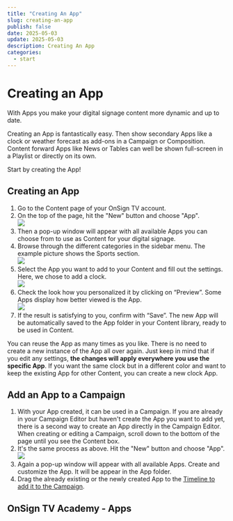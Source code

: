 ```yaml
---
title: "Creating An App"
slug: creating-an-app
publish: false
date: 2025-05-03
update: 2025-05-03
description: Creating An App
categories:
  - start
---
```


Creating an App
===============

With Apps you make your digital signage content more dynamic and up to date.

Creating an App is fantastically easy. Then show secondary Apps like a clock or weather forecast as add-ons in a Campaign or Composition. Content forward Apps like News or Tables can well be shown full-screen in a Playlist or directly on its own.

Start by creating the App!

Creating an App
---------------

1. Go to the Content page of your OnSign TV account.
2. On the top of the page, hit the "New" button and choose "App".  
   ![](https://static.helpjuice.com/helpjuice_production/uploads/upload/image/23821/direct/1731649765830/how-to-add-apps-to-campaigns_1.png)
3. Then a pop-up window will appear with all available Apps you can choose from to use as Content for your digital signage.
4. Browse through the different categories in the sidebar menu. The example picture shows the Sports section.  
   ![](https://static.helpjuice.com/helpjuice_production/uploads/upload/image/23821/direct/1731649781186/how-to-add-apps-to-campaigns_2.png)
5. Select the App you want to add to your Content and fill out the settings. Here, we chose to add a clock.  
   ![](https://static.helpjuice.com/helpjuice_production/uploads/upload/image/23821/direct/1731649818690/how-to-add-apps-to-campaigns_3.png)
6. Check the look how you personalized it by clicking on “Preview”. Some Apps display how better viewed is the App.  
   ![](https://static.helpjuice.com/helpjuice_production/uploads/upload/image/23821/direct/1731649832907/better-view_1.jpg)
7. If the result is satisfying to you, confirm with “Save”. The new App will be automatically saved to the App folder in your Content library, ready to be used in Content.

You can reuse the App as many times as you like. There is no need to create a new instance of the App all over again. Just keep in mind that if you edit any settings, **the changes will apply everywhere you use the specific App**. If you want the same clock but in a different color and want to keep the existing App for other Content, you can create a new clock App.

Add an App to a Campaign
------------------------

1. With your App created, it can be used in a Campaign. If you are already in your Campaign Editor but haven't create the App you want to add yet, there is a second way to create an App directly in the Campaign Editor. When creating or editing a Campaign, scroll down to the bottom of the page until you see the Content box.
2. It's the same process as above. Hit the "New" button and choose "App".  
   ![](https://static.helpjuice.com/helpjuice_production/uploads/upload/image/23821/direct/1731649906363/creating-an-app-1.jpg)
3. Again a pop-up window will appear with all available Apps. Create and customize the App. It will be appear in the App folder.
4. Drag the already existing or the newly created App to the [Timeline to add it to the Campaign](https://onsign.atlassian.net/wiki/spaces/OTT/pages/30998577).

OnSign TV Academy - Apps
------------------------

